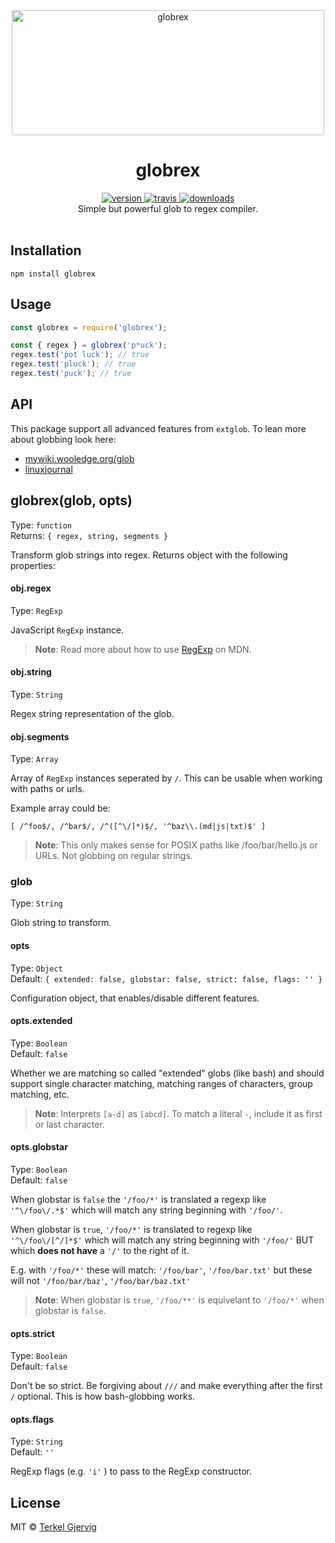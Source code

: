 <div align="center">
  <img src="https://github.com/terkelg/globrex/raw/master/globrex.png" alt="globrex" width="500" height="200" />
</div>

<h1 align="center">globrex</h1>

<div align="center">
  <a href="https://npmjs.org/package/globrex">
    <img src="https://img.shields.io/npm/v/globrex.svg" alt="version" />
  </a>
  <a href="https://travis-ci.org/terkelg/globrex">
    <img src="https://img.shields.io/travis/terkelg/globrex.svg" alt="travis" />
  </a>
  <a href="https://npmjs.org/package/globrex">
    <img src="https://img.shields.io/npm/dm/globrex.svg" alt="downloads" />
  </a>
</div>

<div align="center">Simple but powerful glob to regex compiler.</div>

<br />


## Installation

```
npm install globrex
```


## Usage

```js
const globrex = require('globrex');

const { regex } = globrex('p*uck');
regex.test('pot luck'); // true
regex.test('pluck'); // true
regex.test('puck'); // true
```


## API

This package support all advanced features from `extglob`.
To lean more about globbing look here:

- [mywiki.wooledge.org/glob](http://mywiki.wooledge.org/glob)
- [linuxjournal](http://www.linuxjournal.com/content/bash-extended-globbing)


## globrex(glob, opts)

Type: `function`<br>
Returns: `{ regex, string, segments }`

Transform glob strings into regex.
Returns object with the following properties:

#### obj.regex

Type: `RegExp`

JavaScript `RegExp` instance.

> **Note**: Read more about how to use [RegExp](https://developer.mozilla.org/en-US/docs/Web/JavaScript/Reference/Global_Objects/RegExp) on MDN.


#### obj.string

Type: `String`

Regex string representation of the glob. 

#### obj.segments

Type: `Array`

Array of `RegExp` instances seperated by `/`. This can be usable when working with paths or urls. 

Example array could be:
```
[ /^foo$/, /^bar$/, /^([^\/]*)$/, '^baz\\.(md|js|txt)$' ]
```

> **Note**: This only makes sense for POSIX paths like /foo/bar/hello.js or URLs. Not globbing on regular strings.


### glob

Type: `String`

Glob string to transform.


#### opts

Type: `Object`<br>
Default: `{ extended: false, globstar: false, strict: false, flags: '' }`

Configuration object, that enables/disable different features.


#### opts.extended

Type: `Boolean`<br>
Default: `false`

Whether we are matching so called "extended" globs (like bash) and should
support single character matching, matching ranges of characters, group
matching, etc.

> **Note**: Interprets `[a-d]` as `[abcd]`.  To match a literal `-`, include it as first or last character.


#### opts.globstar

Type: `Boolean`<br>
Default: `false`

When globstar is `false` the `'/foo/*'` is translated a regexp like
`'^\/foo\/.*$'` which will match any string beginning with `'/foo/'`.

When globstar is `true`, `'/foo/*'` is translated to regexp like
`'^\/foo\/[^/]*$'` which will match any string beginning with `'/foo/'` BUT
which **does not have** a `'/'` to the right of it.

E.g. with `'/foo/*'` these will match: `'/foo/bar'`, `'/foo/bar.txt'` but
these will not `'/foo/bar/baz'`, `'/foo/bar/baz.txt'`

> **Note**: When globstar is `true`, `'/foo/**'` is equivelant to `'/foo/*'` when globstar is `false`.


#### opts.strict

Type: `Boolean`<br>
Default: `false`

Don't be so strict.
Be forgiving about `///` and make everything after the first `/` optional.
This is how bash-globbing works.


#### opts.flags

Type: `String`<br>
Default: `''`

RegExp flags (e.g. `'i'` ) to pass to the RegExp constructor.

## License

MIT © [Terkel Gjervig](https://terkel.com)
